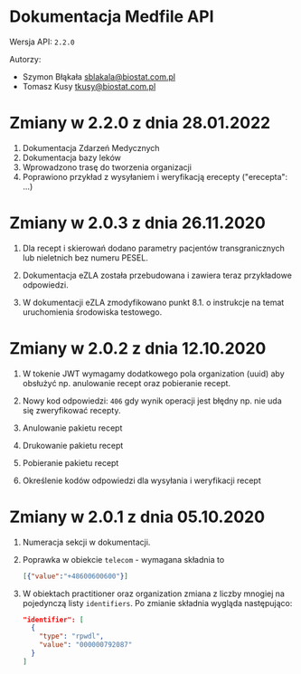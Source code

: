 # Dokumentacja Medfile API

Wersja API: `2.2.0`

Autorzy:
- Szymon Błąkała <sblakala@biostat.com.pl>
- Tomasz Kusy <tkusy@biostat.com.pl>

# Zmiany w 2.2.0 z dnia 28.01.2022

1. Dokumentacja Zdarzeń Medycznych
2. Dokumentacja bazy leków
3. Wprowadzono trasę do tworzenia organizacji
4. Poprawiono przykład z wysyłaniem i weryfikacją erecepty ("erecepta": ...)

# Zmiany w 2.0.3 z dnia 26.11.2020

1. Dla recept i skierowań dodano parametry pacjentów transgranicznych lub nieletnich bez numeru PESEL.

2. Dokumentacja eZLA została przebudowana i zawiera teraz przykładowe odpowiedzi.

3. W dokumentacji eZLA zmodyfikowano punkt 8.1. o instrukcje na temat uruchomienia środowiska testowego.

# Zmiany w 2.0.2 z dnia 12.10.2020

1. W tokenie JWT wymagamy dodatkowego pola organization (uuid) aby obsłużyć np. anulowanie recept oraz pobieranie recept.

2. Nowy kod odpowiedzi: `406` gdy wynik operacji jest błędny np. nie uda się zweryfikować recepty.

3. Anulowanie pakietu recept

4. Drukowanie pakietu recept

5. Pobieranie pakietu recept

6. Określenie kodów odpowiedzi dla wysyłania i weryfikacji recept

# Zmiany w 2.0.1 z dnia 05.10.2020

1. Numeracja sekcji w dokumentacji.

2. Poprawka w obiekcie `telecom` - wymagana składnia to
   ```json
   [{"value":"+48600600600"}]
   ```

3. W obiektach practitioner oraz organization zmiana z liczby mnogiej na pojedynczą listy `identifiers`. Po zmianie składnia wygląda następująco:
    ```json
    "identifier": [
      {
        "type": "rpwdl",
        "value": "000000792087"
      }
    ]
    ```